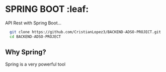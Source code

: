 # SPRING BOOT :leaf:

API Rest with Spring Boot...


```sh
  git clone https://github.com/CristianLopez3/BACKEND-ADSO-PROJECT.git
  cd BACKEND-ADSO-PROJECT 
```

## Why Spring?

Spring is a very powerful tool